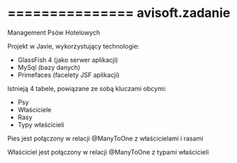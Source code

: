 ===============
avisoft.zadanie
===============

Management Psów Hotelowych

Projekt w Javie, wykorzystujący technologie:
- GlassFish 4 (jako serwer aplikacji)
- MySql (bazy danych)
- Primefaces (facelety JSF aplikacji)

Istnieją 4 tabele, powiązane ze sobą kluczami obcymi:
- Psy
- Właściciele
- Rasy
- Typy właścicieli


Pies jest połączony w relacji @ManyToOne z właścicielami i rasami

Właściciel jest połączony w relacji @ManyToOne z typami właścicieli
